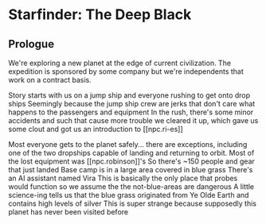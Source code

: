 # Starfinder: The Deep Black

## Prologue

We're exploring a new planet at the edge of current civilization. The expedition is sponsored by some company but we're independents that work on a contract basis.

Story starts with us on a jump ship and everyone rushing to get onto drop ships
Seemingly because the jump ship crew are jerks that don't care what happens to the passengers and equipment 
In the rush, there's some minor accidents and such that cause more trouble
we cleared it up, which gave us some clout and got us an introduction to [[npc.ri-es]]

Most everyone gets to the planet safely... there are exceptions, including one of the two dropships capable of landing and returning to orbit.
Most of the lost equipment was [[npc.robinson]]'s
So there's ~150 people and gear that just landed
Base camp is in a large area covered in blue grass
There's an AI assistant named Vira
This is basically the only place that probes would function so we assume the the not-blue-areas are dangerous
A little science-ing tells us that the blue grass originated from Ye Olde Earth and contains high levels of silver
This is super strange because supposedly this planet has never been visited before
